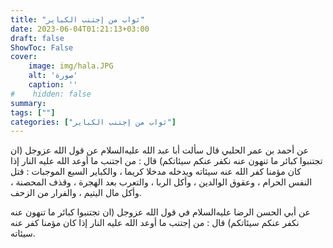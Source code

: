 ```yaml
---
title: "ثواب من إجتنب الكباير"
date: 2023-06-04T01:21:13+03:00
draft: false
ShowToc: False
cover:
    image: img/hala.JPG
    alt: 'صورة'
    caption: ''
#    hidden: false
summary: 
tags: [""]
categories: ["ثواب من إجتنب الكباير"]
---
```

عن أحمد بن عمر الحلبي قال سألت
أبا عبد الله عليه‌السلام عن قول الله عزوجل (ان تجتنبوا كبائر ما تنهون عنه
نكفر عنكم سيئاتكم) قال : من اجتنب ما أوعد الله عليه النار إذا
كان مؤمنا كفر الله عنه سيئاته ويدخله مدخلا كريما ، والكباير السبع
الموجبات : قتل النفس الحرام ، وعقوق الوالدين ، وأكل الربا ، والتعرب
بعد الهجرة ، وقذف المحصنة ، وأكل مال اليتيم ، والفرار من الزحف.

عن أبي الحسن الرضا عليه‌السلام في قول
الله عزوجل (ان تجتنبوا كبائر ما تنهون عنه نكفر عنكم سيئاتكم)
قال : من إجتنب ما أوعد الله عليه النار إذا كان مؤمنا كفر عنه سيئاته.


